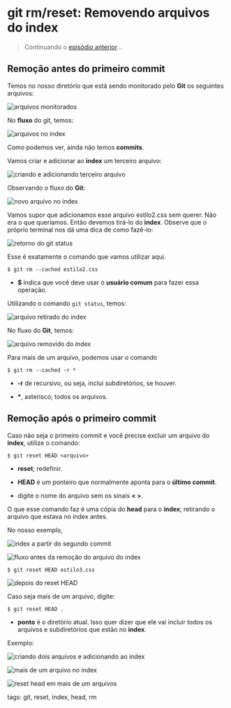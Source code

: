 # git rm/reset: Removendo arquivos do index


> Continuando o [episódio anterior](p0002_add.md)...

## Remoção antes do primeiro commit

Temos no nosso diretório que está sendo monitorado pelo **Git** os seguintes arquivos:

![arquivos monitorados](img/p0002-4.png)

No **fluxo** do git, temos:

![arquivos no index](img/p0003-0.png)

Como podemos ver, ainda não temos **commits**.

Vamos criar e adicionar ao **index** um terceiro arquivo:

![criando e adicionando terceiro arquivo](img/p0003-1.gif)

Observando o fluxo do **Git**:

![novo arquivo no index](img/p0003-2.png)

Vamos supor que adicionamos esse arquivo estilo2.css sem querer. Não era o que queríamos. Então devemos tirá-lo do **index**. Observe que o próprio terminal nos dá uma dica de como fazê-lo:

![retorno do git status](img/p0003-3.png)

Esse é exatamente o comando que vamos utilizar aqui.

```
$ git rm --cached estilo2.css
```

- **$** indica que você deve usar o **usuário comum** para fazer essa operação.

Utilizando o comando ```git status```, temos:

![arquivo retirado do index](img/p0003-4.png)

No fluxo do **Git**, temos:

![arquivo removido do index](img/p0003-5.png)

Para mais de um arquivo, podemos usar o comando

```
$ git rm --cached -r *
```

- **-r** de recursivo, ou seja, inclui subdiretórios, se houver.

- __*__, asterisco; todos os arquivos.


## Remoção após o primeiro commit

Caso não seja o primeiro commit e você precise excluir um arquivo do **index**, utilize o comando:

```
$ git reset HEAD <arquivo>
```

- **reset**; redefinir.

- **HEAD** é um ponteiro que normalmente aponta para o **último commit**.

- digite o nome do arquivo sem os sinais **< >**.

O que esse comando faz é uma cópia do **head** para o **index**; retirando o arquivo que estava no index antes.

No nosso exemplo,

![index a partir do segundo commit](img/p0003-6.png)

![fluxo antes da remoção do arquivo do index](img/p0003-7.png)

```
$ git reset HEAD estilo3.css
```

![depois do reset HEAD](img/p0003-8.png)

Caso seja mais de um arquivo, digite:

```
$ git reset HEAD .
```

- **ponto** é o diretório atual. Isso quer dizer que ele vai incluir todos os arquivos e subdiretórios que estão no **index**.

Exemplo:

![criando dois arquivos e adicionando ao index](img/p0003-9.gif)

![mais de um arquivo no index](img/p0003-10.png)

![reset head em mais de um arquivos](img/p0003-11.png)

tags: git, reset, index, head, rm
